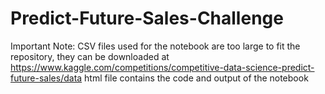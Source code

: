 # Predict-Future-Sales-Challenge
Important Note: CSV files used for the notebook are too large to fit the repository, they can be downloaded at https://www.kaggle.com/competitions/competitive-data-science-predict-future-sales/data
html file contains the code and output of the notebook
